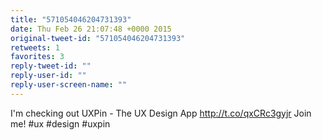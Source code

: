 ```yaml
---
title: "571054046204731393"
date: Thu Feb 26 21:07:48 +0000 2015
original-tweet-id: "571054046204731393"
retweets: 1
favorites: 3
reply-tweet-id: ""
reply-user-id: ""
reply-user-screen-name: ""
---
```

I'm checking out UXPin - The UX Design App http://t.co/qxCRc3gyjr Join me! #ux #design #uxpin
